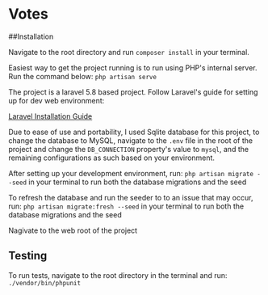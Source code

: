 # Votes

##Installation

Navigate to the root directory and run `composer install` in your terminal.

Easiest way to get the project running is to run using PHP's internal server. Run the command below:
`php artisan serve`

The project is a laravel 5.8 based project. Follow Laravel's guide for setting up for dev web environment:

[Laravel Installation Guide](https://laravel.com/docs/5.8/installation)



Due to ease of use and portability, I used Sqlite database for this project, to change the database to MySQL, navigate to the `.env` file in the root of the project and change the `DB_CONNECTION` property's value to `mysql`, and the remaining configurations as such based on your environment.

After setting up your development environment, run:
`php artisan migrate --seed` in your terminal to run both the database migrations and the seed

To refresh the database and run the seeder to to an issue that may occur, run:
`php artisan migrate:fresh --seed` in your terminal to run both the database migrations and the seed

Nagivate to the web root of the project

## Testing

To run tests, navigate to the root directory in the terminal and run:
`./vendor/bin/phpunit`
